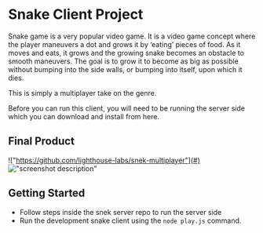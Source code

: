 # Snake Client Project

Snake game is a very popular video game. It is a video game concept where the player maneuvers a dot and grows it by ‘eating’ pieces of food. As it moves and eats, it grows and the growing snake becomes an obstacle to smooth maneuvers. The goal is to grow it to become as big as possible without bumping into the side walls, or bumping into itself, upon which it dies.

This is simply a multiplayer take on the genre.

Before you can run this client, you will need to be running the server side which you can download and install from here. 

## Final Product

!["https://github.com/lighthouse-labs/snek-multiplayer"](#)
!["screenshot description"](#)


## Getting Started

- Follow steps inside the snek server repo to run the server side
- Run the development snake client using the `node play.js` command.